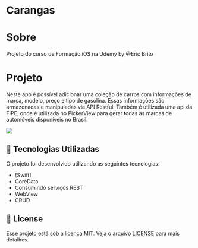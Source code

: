 # Carangas


# Sobre

Projeto do curso de Formação iOS na Udemy by @Eric Brito <br>

# Projeto

Neste app é possível adicionar uma coleção de carros com informações de marca, modelo, preço e tipo de gasolina.
Essas informações são armazenadas e manipuladas via API Restful.
Também é utilizada uma api da FIPE, onde é utilizada no PickerView para gerar todas as marcas de automóveis disponíveis no Brasil.

<img src="https://user-images.githubusercontent.com/19232691/93639772-e6908980-f9cf-11ea-8ca4-eabcc722afc8.gif">

<a id="tecnologias-utilizadas"></a>

## :rocket: Tecnologias Utilizadas

O projeto foi desenvolvido utilizando as seguintes tecnologias:

- [Swift]
- CoreData
- Consumindo serviços REST
- WebView
- CRUD


## :memo: License

Esse projeto está sob a licença MIT. Veja o arquivo [LICENSE](LICENSE.md) para mais detalhes.

